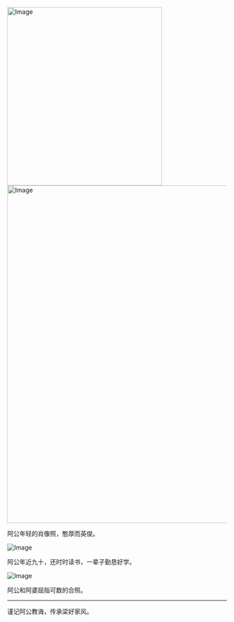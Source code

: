 <img width="355" height="410" alt="Image" src="https://github.com/user-attachments/assets/317c5d81-ba27-4938-bc05-5a5711d0418f" />


<img width="597" height="776" alt="Image" src="https://github.com/user-attachments/assets/6f960e5a-2a2c-4d65-9757-c519f886c364" />


阿公年轻的肖像照，憨厚而英俊。

![Image](https://github.com/user-attachments/assets/2c8c1b49-24d2-4d40-8b89-0a77d5914a4b)

阿公年近九十，还时时读书，一辈子勤恳好学。

![Image](https://github.com/user-attachments/assets/78d048dc-7d61-4ab6-9e68-c067bbc1f7fc)

阿公和阿婆屈指可数的合照。

---

谨记阿公教诲，传承梁好家风。